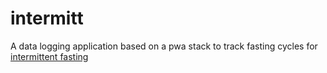 # intermitt

A data logging application based on a pwa stack to track fasting cycles for [intermittent fasting](https://en.wikipedia.org/wiki/Intermittent_fasting)
